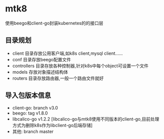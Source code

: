 # mtk8
使用beego和client-go封装kubernetes的的接口层
## 目录规划
* client 目录存放公用客户端,如k8s client,mysql client......
* conf 目录存放beego配置文件
* controllers 目录存放各种控制器,针对k8s中每个object可设置一个文件
* models 存放对象描述结构体
* routers 目录存放路由器,一般一个路由文件就好
## 导入包版本信息
* client-go: branch v3.0
* beego: tag v1.8.0
* libcalico-go v1.2.2 [libcalico-go与mtk8使用不同版本的client-go,目前处理方式为删除k8s作为libclient-go后端存储]
* 其他: branch master

